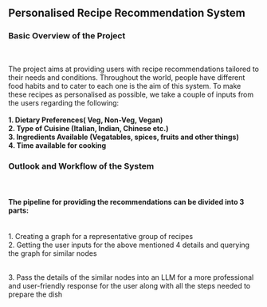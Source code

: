 <h2> Personalised Recipe Recommendation System</h2>

<h3> Basic Overview of the Project</h4><br>
<p> The project aims at providing users with recipe recommendations tailored to their needs and conditions. Throughout the world, people have different food habits and to cater to each one is the aim of this system. To make these recipes as personalised as possible, we take a couple of inputs from the users regarding the following:<br>
<br> <b>1. Dietary Preferences( Veg, Non-Veg, Vegan)</b>
<br> <b>2. Type of Cuisine (Italian, Indian, Chinese etc.)</b>
<br> <b>3. Ingredients Available (Vegatables, spices, fruits and other things)</b>
<br> <b>4. Time available for cooking</b>
<br></p>

<h3> Outlook and Workflow of the System</h3><br>
<p> <h4>The pipeline for providing the recommendations can be divided into 3 parts:</h4> 
  <br> 1. Creating a graph for a representative group of recipes
  <br> 2. Getting the user inputs for the above mentioned 4 details and querying the graph for similar nodes</p>
  <br> 3. Pass the details of the similar nodes into an LLM for a more professional and user-friendly response for the user along with all the steps needed to prepare the dish </p>




